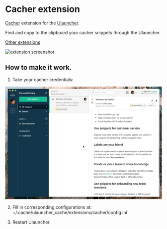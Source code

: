 # Cacher extension

[Cacher](https://cacher.io/) extension for the [Ulauncher](https://ulauncher.io/).

Find and copy to the clipboard your cacher snippets through the Ulauncher.

[Other extensions](https://ext.ulauncher.io/)

![extension screenshot](https://i.imgur.com/3txr204.png)

## How to make it work.

1) Take your cacher credentials:

![cacher credentials](https://github.com/CacherApp/alfred-cacher/blob/master/media/get-key-token.gif)

2) Fill in corresponding configurations at: ~/.cache/ulauncher_cache/extensions/cacher/config.ini`

3) Restart Ulauncher.